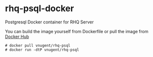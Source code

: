 rhq-psql-docker
===============

Postgresql Docker container for RHQ Server


You can build the image yourself from Dockerfile or pull the image from [Docker Hub](https://registry.hub.docker.com/u/vnguyen/rhq-psql/) 

```
# docker pull vnugent/rhq-psql
# docker run -dtP vnugent/rhq-psql
```
